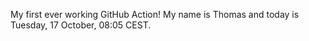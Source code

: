 My first ever working GitHub Action!
My name is Thomas and today is Tuesday, 17 October, 08:05 CEST. 
